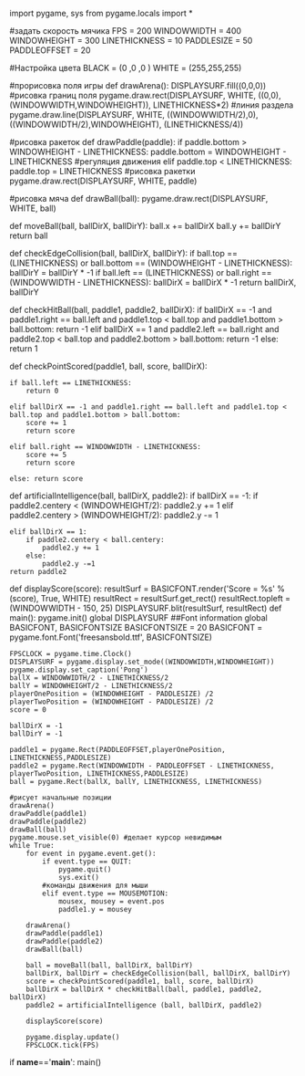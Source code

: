 import pygame, sys
from pygame.locals import *

#задать скорость мячика
FPS = 200
WINDOWWIDTH = 400
WINDOWHEIGHT = 300
LINETHICKNESS = 10
PADDLESIZE = 50
PADDLEOFFSET = 20

#Настройка цвета
BLACK     = (0  ,0  ,0  )
WHITE     = (255,255,255)

#прорисовка поля игры 
def drawArena():
    DISPLAYSURF.fill((0,0,0))
    #рисовка границ поля
    pygame.draw.rect(DISPLAYSURF, WHITE, ((0,0),(WINDOWWIDTH,WINDOWHEIGHT)), LINETHICKNESS*2)
    #линия раздела
    pygame.draw.line(DISPLAYSURF, WHITE, ((WINDOWWIDTH/2),0),((WINDOWWIDTH/2),WINDOWHEIGHT), (LINETHICKNESS/4))

#рисовка ракеток
def drawPaddle(paddle):
    if paddle.bottom > WINDOWHEIGHT - LINETHICKNESS:
        paddle.bottom = WINDOWHEIGHT - LINETHICKNESS
    #регуляция движения
    elif paddle.top < LINETHICKNESS:
        paddle.top = LINETHICKNESS
    #рисовка ракетки
    pygame.draw.rect(DISPLAYSURF, WHITE, paddle)

#рисовка мяча
def drawBall(ball):
    pygame.draw.rect(DISPLAYSURF, WHITE, ball)

def moveBall(ball, ballDirX, ballDirY):
    ball.x += ballDirX
    ball.y += ballDirY
    return ball

def checkEdgeCollision(ball, ballDirX, ballDirY):
    if ball.top == (LINETHICKNESS) or ball.bottom == (WINDOWHEIGHT - LINETHICKNESS):
        ballDirY = ballDirY * -1
    if ball.left == (LINETHICKNESS) or ball.right == (WINDOWWIDTH - LINETHICKNESS):
        ballDirX = ballDirX * -1
    return ballDirX, ballDirY
    
def checkHitBall(ball, paddle1, paddle2, ballDirX):
    if ballDirX == -1 and paddle1.right == ball.left and paddle1.top < ball.top and paddle1.bottom > ball.bottom:
        return -1
    elif ballDirX == 1 and paddle2.left == ball.right and paddle2.top < ball.top and paddle2.bottom > ball.bottom:
        return -1
    else: return 1

def checkPointScored(paddle1, ball, score, ballDirX):
    
    if ball.left == LINETHICKNESS: 
        return 0
   
    elif ballDirX == -1 and paddle1.right == ball.left and paddle1.top < ball.top and paddle1.bottom > ball.bottom:
        score += 1
        return score
   
    elif ball.right == WINDOWWIDTH - LINETHICKNESS:
        score += 5
        return score
    
    else: return score

def artificialIntelligence(ball, ballDirX, paddle2):
    if ballDirX == -1:
        if paddle2.centery < (WINDOWHEIGHT/2):
            paddle2.y += 1
        elif paddle2.centery > (WINDOWHEIGHT/2):
            paddle2.y -= 1
   
    elif ballDirX == 1:
        if paddle2.centery < ball.centery:
            paddle2.y += 1
        else:
            paddle2.y -=1
    return paddle2
def displayScore(score):
    resultSurf = BASICFONT.render('Score = %s' %(score), True, WHITE)
    resultRect = resultSurf.get_rect()
    resultRect.topleft = (WINDOWWIDTH - 150, 25)
    DISPLAYSURF.blit(resultSurf, resultRect)
def main():
    pygame.init()
    global DISPLAYSURF
    ##Font information
    global BASICFONT, BASICFONTSIZE
    BASICFONTSIZE = 20
    BASICFONT = pygame.font.Font('freesansbold.ttf', BASICFONTSIZE)

    FPSCLOCK = pygame.time.Clock()
    DISPLAYSURF = pygame.display.set_mode((WINDOWWIDTH,WINDOWHEIGHT)) 
    pygame.display.set_caption('Pong')
    ballX = WINDOWWIDTH/2 - LINETHICKNESS/2
    ballY = WINDOWHEIGHT/2 - LINETHICKNESS/2
    playerOnePosition = (WINDOWHEIGHT - PADDLESIZE) /2
    playerTwoPosition = (WINDOWHEIGHT - PADDLESIZE) /2
    score = 0

    ballDirX = -1 
    ballDirY = -1  

    paddle1 = pygame.Rect(PADDLEOFFSET,playerOnePosition, LINETHICKNESS,PADDLESIZE)
    paddle2 = pygame.Rect(WINDOWWIDTH - PADDLEOFFSET - LINETHICKNESS, playerTwoPosition, LINETHICKNESS,PADDLESIZE)
    ball = pygame.Rect(ballX, ballY, LINETHICKNESS, LINETHICKNESS)

    #рисует начальные позиции
    drawArena()
    drawPaddle(paddle1)
    drawPaddle(paddle2)
    drawBall(ball)
    pygame.mouse.set_visible(0) #делает курсор невидимым
    while True: 
        for event in pygame.event.get():
            if event.type == QUIT:
                pygame.quit()
                sys.exit()
            #команды движения для мыши
            elif event.type == MOUSEMOTION:
                mousex, mousey = event.pos
                paddle1.y = mousey

        drawArena()
        drawPaddle(paddle1)
        drawPaddle(paddle2)
        drawBall(ball)

        ball = moveBall(ball, ballDirX, ballDirY)
        ballDirX, ballDirY = checkEdgeCollision(ball, ballDirX, ballDirY)
        score = checkPointScored(paddle1, ball, score, ballDirX)
        ballDirX = ballDirX * checkHitBall(ball, paddle1, paddle2, ballDirX)
        paddle2 = artificialIntelligence (ball, ballDirX, paddle2)

        displayScore(score)

        pygame.display.update()
        FPSCLOCK.tick(FPS)

if __name__=='__main__':
    main()

